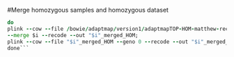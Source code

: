 












#Merge homozygous samples and homozygous dataset

```for i in $(ls *pileup | cut -f1 -d'.')
do
plink --cow --file /bowie/adaptmap/version1/adaptmapTOP-HOM-matthew-recoded-finalv1-filt2 \
--merge $i --recode --out "$i"_merged_HOM;
plink --cow --file "$i"_merged_HOM --geno 0 --recode --out "$i"_merged_HOM_geno0
done```
